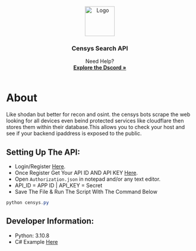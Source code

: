 
<a name="readme-top"></a>

<!-- PROJECT LOGO -->
<br />
<div align="center">
  <a href="https://lethals.org/">
    <img src="https://cdn.discordapp.com/attachments/968933480807407666/1112843933274357883/55d79e34f29aa985fc01ec63093bc98b.png" alt="Logo" width="80" height="80">
  </a>
  <h3 align="center">Censys Search API</h3>
  <p align="center">Need Help?<br/>
    <a href="https://discord.gg/lethals"><strong>Explore the Dscord »</strong></a>
    <br />
    <br />
  </p>
</div>

# About 
Like shodan but better for recon and osint. the censys bots scrape the web looking for all devices even beind protected services like cloudflare then stores them within their database.This allows you to check your host and see if your backend ipaddress is exposed to the public. 

## Setting Up The API:

- Login/Register [Here](https://accounts.censys.io/register).
- Once Register Get Your API ID AND API KEY [Here](https://search.censys.io/account/api).
- Open `Authorization.json` in notepad and/or any text editor.
- API_ID = APP ID | API_KEY = Secret
- Save The File & Run The Script With The Command Below

```cs
python censys.py
```

## Developer Information:
- Python: 3.10.8
- C# Example [Here](https://github.com/UrFingPoor/CensysAPI)

